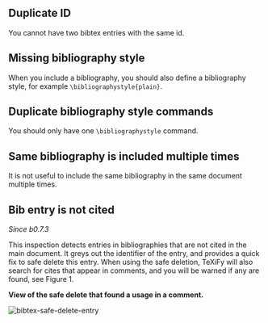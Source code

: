## Duplicate ID

You cannot have two bibtex entries with the same id.

## Missing bibliography style

When you include a bibliography, you should also define a bibliography style, for example `\bibliographystyle{plain}`.

## Duplicate bibliography style commands

You should only have one `\bibliographystyle` command.

## Same bibliography is included multiple times

It is not useful to include the same bibliography in the same document multiple times.

## Bib entry is not cited

_Since b0.7.3_

This inspection detects entries in bibliographies that are not cited in the main document.
It greys out the identifier of the entry, and provides a quick fix to safe delete this entry.
When using the safe deletion, TeXiFy will also search for cites that appear in comments, and you will be warned if any are found, see Figure 1.

**View of the safe delete that found a usage in a comment.**

![bibtex-safe-delete-entry](bibtex-safe-delete-entry.png)
